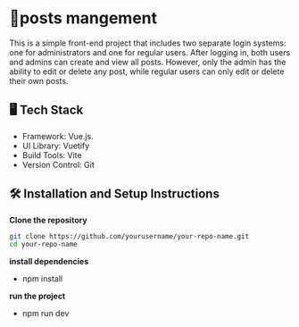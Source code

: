 # 🚀posts mangement

This is a simple front-end project that includes two separate login systems: one for administrators and one for regular users. After logging in, both users and admins can create and view all posts. However, only the admin has the ability to edit or delete any post, while regular users can only edit or delete their own posts.

## 🖥️ Tech Stack

- Framework: Vue.js.
- UI Library: Vuetify 
- Build Tools: Vite 
- Version Control: Git

## 🛠️ Installation and Setup Instructions

 **Clone the repository**
   ```bash
   git clone https://github.com/yourusername/your-repo-name.git
   cd your-repo-name
```

 **install dependencies**
- npm install

 **run the project**
 - npm run dev

